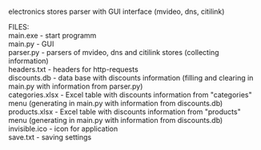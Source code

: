 electronics stores parser with GUI interface (mvideo, dns, citilink)

FILES:  
main.exe - start programm  
main.py - GUI  
parser.py - parsers of mvideo, dns and citilink stores (collecting information)  
headers.txt - headers for http-requests  
discounts.db - data base with discounts information (filling and clearing in main.py with information from parser.py)  
categories.xlsx - Excel table with discounts information from "categories" menu (generating in main.py with information from discounts.db)  
products.xlsx - Excel table with discounts information from "products" menu (generating in main.py with information from discounts.db)  
invisible.ico - icon for application  
save.txt - saving settings  

